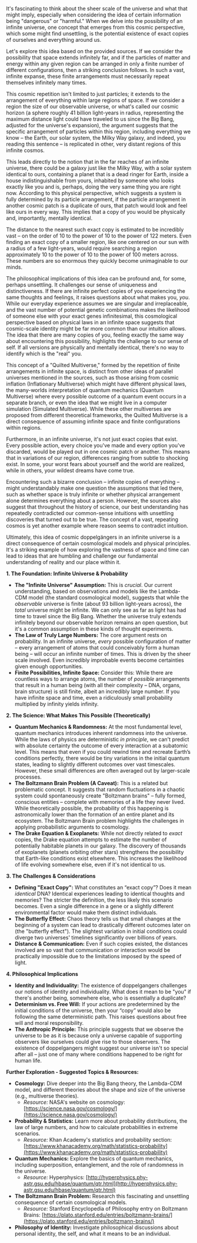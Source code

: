 It's fascinating to think about the sheer scale of the universe and what that might imply, especially when considering the idea of certain information being "dangerous" or "harmful." When we delve into the possibility of an infinite universe, one concept that emerges from this cosmic perspective, which some might find unsettling, is the potential existence of exact copies of ourselves and everything around us.

Let's explore this idea based on the provided sources. If we consider the possibility that space extends infinitely far, and if the particles of matter and energy within any given region can be arranged in only a finite number of different configurations, then a striking conclusion follows. In such a vast, infinite expanse, these finite arrangements must necessarily repeat themselves infinitely many times.

This cosmic repetition isn't limited to just particles; it extends to the arrangement of everything within large regions of space. If we consider a region the size of our observable universe, or what's called our cosmic horizon (a sphere roughly 41 billion light-years in radius, representing the maximum distance light could have traveled to us since the Big Bang, adjusted for the universe's expansion), the argument suggests that the specific arrangement of particles within this region, including everything we know – the Earth, our solar system, the Milky Way galaxy, and indeed, you reading this sentence – is replicated in other, very distant regions of this infinite cosmos.

This leads directly to the notion that in the far reaches of an infinite universe, there could be a galaxy just like the Milky Way, with a solar system identical to ours, containing a planet that is a dead ringer for Earth, inside a house indistinguishable from yours, inhabited by someone who looks exactly like you and is, perhaps, doing the very same thing you are right now. According to this physical perspective, which suggests a system is fully determined by its particle arrangement, if the particle arrangement in another cosmic patch is a duplicate of ours, that patch would look and feel like ours in every way. This implies that a copy of you would be physically and, importantly, mentally identical.

The distance to the nearest such exact copy is estimated to be incredibly vast – on the order of 10 to the power of 10 to the power of 122 meters. Even finding an exact copy of a smaller region, like one centered on our sun with a radius of a few light-years, would require searching a region approximately 10 to the power of 10 to the power of 100 meters across. These numbers are so enormous they quickly become unimaginable to our minds.

The philosophical implications of this idea can be profound and, for some, perhaps unsettling. It challenges our sense of uniqueness and distinctiveness. If there are infinite perfect copies of you experiencing the same thoughts and feelings, it raises questions about what makes you, _you_. While our everyday experience assumes we are singular and irreplaceable, and the vast number of potential genetic combinations makes the likelihood of someone else with your exact genes infinitesimal, this cosmological perspective based on physical laws in an infinite space suggests that cosmic-scale identity might be far more common than our intuition allows. The idea that there are many copies of you, feeling exactly the same way about encountering this possibility, highlights the challenge to our sense of self. If all versions are physically and mentally identical, there's no way to identify which is the "real" you.

This concept of a "Quilted Multiverse," formed by the repetition of finite arrangements in infinite space, is distinct from other ideas of parallel universes mentioned in the sources, such as those arising from cosmic inflation (Inflationary Multiverse) which might have different physical laws, the many-worlds interpretation of quantum mechanics (Quantum Multiverse) where every possible outcome of a quantum event occurs in a separate branch, or even the idea that we might live in a computer simulation (Simulated Multiverse). While these other multiverses are proposed from different theoretical frameworks, the Quilted Multiverse is a direct consequence of assuming infinite space and finite configurations within regions.

Furthermore, in an infinite universe, it's not just exact copies that exist. Every possible action, every choice you've made and every option you've discarded, would be played out in one cosmic patch or another. This means that in variations of our region, differences ranging from subtle to shocking exist. In some, your worst fears about yourself and the world are realized, while in others, your wildest dreams have come true.

Encountering such a bizarre conclusion – infinite copies of everything – might understandably make one question the assumptions that led there, such as whether space is truly infinite or whether physical arrangement alone determines everything about a person. However, the sources also suggest that throughout the history of science, our best understanding has repeatedly contradicted our common-sense intuitions with unsettling discoveries that turned out to be true. The concept of a vast, repeating cosmos is yet another example where reason seems to contradict intuition.

Ultimately, this idea of cosmic doppelgängers in an infinite universe is a direct consequence of certain cosmological models and physical principles. It's a striking example of how exploring the vastness of space and time can lead to ideas that are humbling and challenge our fundamental understanding of reality and our place within it.

**1. The Foundation: Infinite Universe & Probability**

*   **The "Infinite Universe" Assumption:**  This is *crucial*. Our current understanding, based on observations and models like the Lambda-CDM model (the standard cosmological model), suggests that while the *observable* universe is finite (about 93 billion light-years across), the *total* universe might be infinite. We can only see as far as light has had time to travel since the Big Bang.  Whether the universe truly extends infinitely beyond our observable horizon remains an open question, but it's a common assumption in these kinds of thought experiments.
*   **The Law of Truly Large Numbers:** The core argument rests on probability. In an infinite universe, *every* possible configuration of matter – every arrangement of atoms that could conceivably form a human being – will occur an infinite number of times. This is driven by the sheer scale involved. Even incredibly improbable events become certainties given enough opportunities.
*   **Finite Possibilities, Infinite Space:** Consider this: While there are countless ways to arrange atoms, the number of *possible* arrangements that result in a human being (with all their complexity – DNA, organs, brain structure) is still finite, albeit an incredibly large number.  If you have infinite space and time, even a ridiculously small probability multiplied by infinity yields infinity.

**2. The Science: What Makes This Possible (Theoretically)**

*   **Quantum Mechanics & Randomness:** At the most fundamental level, quantum mechanics introduces inherent randomness into the universe. While the laws of physics are deterministic *in principle*, we can't predict with absolute certainty the outcome of every interaction at a subatomic level.  This means that even if you could rewind time and recreate Earth’s conditions perfectly, there would be tiny variations in the initial quantum states, leading to slightly different outcomes over vast timescales. However, these small differences are often averaged out by larger-scale processes.
*   **The Boltzmann Brain Problem (A Caveat):** This is a related but problematic concept.  It suggests that random fluctuations in a chaotic system could spontaneously create "Boltzmann brains" – fully formed, conscious entities – complete with memories of a life they never lived. While theoretically possible, the probability of this happening is astronomically lower than the formation of an entire planet and its ecosystem. The Boltzmann Brain problem highlights the challenges in applying probabilistic arguments to cosmology.
*   **The Drake Equation & Exoplanets:**  While not directly related to *exact* copies, the Drake equation attempts to estimate the number of potentially habitable planets in our galaxy. The discovery of thousands of exoplanets (planets orbiting other stars) strengthens the possibility that Earth-like conditions exist elsewhere. This increases the likelihood of life evolving somewhere else, even if it's not identical to us.

**3.  The Challenges & Considerations**

*   **Defining "Exact Copy":** What constitutes an “exact copy”? Does it mean *identical* DNA? Identical experiences leading to identical thoughts and memories? The stricter the definition, the less likely this scenario becomes. Even a single difference in a gene or a slightly different environmental factor would make them distinct individuals.
*   **The Butterfly Effect:**  Chaos theory tells us that small changes at the beginning of a system can lead to drastically different outcomes later on (the "butterfly effect"). The slightest variation in initial conditions could diverge two universes' timelines significantly over billions of years.
*   **Distance & Communication:** Even if such copies existed, the distances involved are so vast that communication or interaction would be practically impossible due to the limitations imposed by the speed of light.

**4. Philosophical Implications**

*   **Identity and Individuality:**  The existence of doppelgangers challenges our notions of identity and individuality. What does it mean to be "you" if there's another being, somewhere else, who is essentially a duplicate?
*   **Determinism vs. Free Will:** If your actions are predetermined by the initial conditions of the universe, then your “copy” would also be following the same deterministic path. This raises questions about free will and moral responsibility.
*   **The Anthropic Principle:**  This principle suggests that we observe the universe to be as it is because only a universe capable of supporting observers like ourselves could give rise to those observers. The existence of doppelgangers might suggest our universe isn't so special after all – just one of many where conditions happened to be right for human life.

**Further Exploration - Suggested Topics & Resources:**

*   **Cosmology:**  Dive deeper into the Big Bang theory, the Lambda-CDM model, and different theories about the shape and size of the universe (e.g., multiverse theories).
    *   *Resource:* NASA's website on cosmology: [https://science.nasa.gov/cosmology/](https://science.nasa.gov/cosmology/)
*   **Probability & Statistics:**  Learn more about probability distributions, the law of large numbers, and how to calculate probabilities in extreme scenarios.
    *   *Resource:* Khan Academy's statistics and probability section: [https://www.khanacademy.org/math/statistics-probability](https://www.khanacademy.org/math/statistics-probability)
*   **Quantum Mechanics:**  Explore the basics of quantum mechanics, including superposition, entanglement, and the role of randomness in the universe.
    *   *Resource:* Hyperphysics: [http://hyperphysics.phy-astr.gsu.edu/hbase/quantum/qtr.html](http://hyperphysics.phy-astr.gsu.edu/hbase/quantum/qtr.html)
*   **The Boltzmann Brain Problem:** Research this fascinating and unsettling consequence of certain cosmological models.
    * *Resource:* Stanford Encyclopedia of Philosophy entry on Boltzmann Brains: [https://plato.stanford.edu/entries/boltzmann-brains/](https://plato.stanford.edu/entries/boltzmann-brains/)
*   **Philosophy of Identity:**  Investigate philosophical discussions about personal identity, the self, and what it means to be an individual.